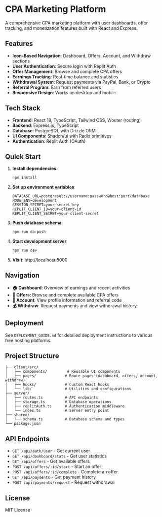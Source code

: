 # CPA Marketing Platform

A comprehensive CPA marketing platform with user dashboards, offer tracking, and monetization features built with React and Express.

## Features

- **Icon-Based Navigation**: Dashboard, Offers, Account, and Withdraw sections
- **User Authentication**: Secure login with Replit Auth
- **Offer Management**: Browse and complete CPA offers
- **Earnings Tracking**: Real-time balance and statistics
- **Withdrawal System**: Request payments via PayPal, Bank, or Crypto
- **Referral Program**: Earn from referred users
- **Responsive Design**: Works on desktop and mobile

## Tech Stack

- **Frontend**: React 18, TypeScript, Tailwind CSS, Wouter (routing)
- **Backend**: Express.js, TypeScript
- **Database**: PostgreSQL with Drizzle ORM
- **UI Components**: Shadcn/ui with Radix primitives
- **Authentication**: Replit Auth (OAuth)

## Quick Start

1. **Install dependencies**:
   ```bash
   npm install
   ```

2. **Set up environment variables**:
   ```env
   DATABASE_URL=postgresql://username:password@host:port/database
   NODE_ENV=development
   SESSION_SECRET=your-secret-key
   REPLIT_CLIENT_ID=your-client-id
   REPLIT_CLIENT_SECRET=your-client-secret
   ```

3. **Push database schema**:
   ```bash
   npm run db:push
   ```

4. **Start development server**:
   ```bash
   npm run dev
   ```

5. **Visit**: http://localhost:5000

## Navigation

- **🏠 Dashboard**: Overview of earnings and recent activities
- **🎁 Offers**: Browse and complete available CPA offers
- **👤 Account**: View profile information and referral code
- **💰 Withdraw**: Request payments and view withdrawal history

## Deployment

See `DEPLOYMENT_GUIDE.md` for detailed deployment instructions to various free hosting platforms.

## Project Structure

```
├── client/src/
│   ├── components/         # Reusable UI components
│   ├── pages/             # Route pages (dashboard, offers, account, withdraw)
│   ├── hooks/             # Custom React hooks
│   └── lib/               # Utilities and configurations
├── server/
│   ├── routes.ts          # API endpoints
│   ├── storage.ts         # Database operations
│   ├── replitAuth.ts      # Authentication middleware
│   └── index.ts           # Server entry point
├── shared/
│   └── schema.ts          # Database schema and types
└── package.json
```

## API Endpoints

- `GET /api/auth/user` - Get current user
- `GET /api/dashboard/stats` - Get user statistics
- `GET /api/offers` - Get available offers
- `POST /api/offers/:id/start` - Start an offer
- `POST /api/offers/:id/complete` - Complete an offer
- `GET /api/payments` - Get payment history
- `POST /api/payments/request` - Request withdrawal

## License

MIT License